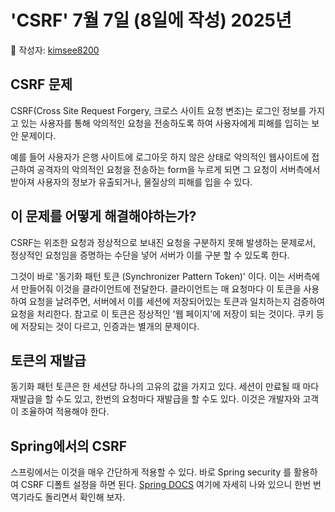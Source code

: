 # 'CSRF' 7월 7일 (8일에 작성) 2025년

📖 작성자: [kimsee8200](https://github.com/kimsee8200)
## CSRF 문제

CSRF(Cross Site Request Forgery, 크로스 사이트 요청 변조)는 로그인 정보를 가지고 있는 사용자를 통해 악의적인 요청을 전송하도록 하여 사용자에게 피해를 입히는 보안 문제이다.

예를 들어 사용자가 은행 사이트에 로그아웃 하지 않은 상태로 악의적인 웹사이트에 접근하여 공격자의 악의적인 요청을 전송하는 form을 누르게 되면 그 요청이 서버측에서 받아져 사용자의 정보가 유출되거나, 물질상의 피해를 입을 수 있다.

## 이 문제를 어떻게 해결해야하는가?
CSRF는 위조한 요청과 정상적으로 보내진 요청을 구분하지 못해 발생하는 문제로서, 정상적인 요청임을 증명하는 수단을 넣어 서버가 이를 구분 할 수 있도록 한다. 

그것이 바로 '동기화 패턴 토큰 (Synchronizer Pattern Token)' 이다. 이는 서버측에서 만들어줘 이것을 클라이언트에 전달한다. 클라이언트는 매 요청마다 이 토큰을 사용하여 요청을 날려주면, 서버에서 이를 세션에 저장되어있는 토큰과 일치하는지 검증하여 요청을 처리한다. 참고로 이 토큰은 정상적인 '웹 페이지'에 저장이 되는 것이다. 쿠키 등에 저장되는 것이 다르고, 인증과는 별개의 문제이다.

## 토큰의 재발급

동기화 패턴 토큰은 한 세션당 하나의 고유의 값을 가지고 있다. 세션이 만료될 때 마다 재발급을 할 수도 있고, 한번의 요청마다 재발급을 할 수도 있다. 이것은 개발자와 고객이 조율하여 적용해야 한다.

## Spring에서의 CSRF
스프링에서는 이것을 매우 간단하게 적용할 수 있다. 바로 Spring security 를 활용하여 CSRF 디폴트 설정을 하면 된다. [Spring DOCS](https://docs.spring.io/spring-security/reference/features/exploits/csrf.html#csrf) 여기에 자세히 나와 있으니 한번 번역기라도 돌리면서 확인해 보자.